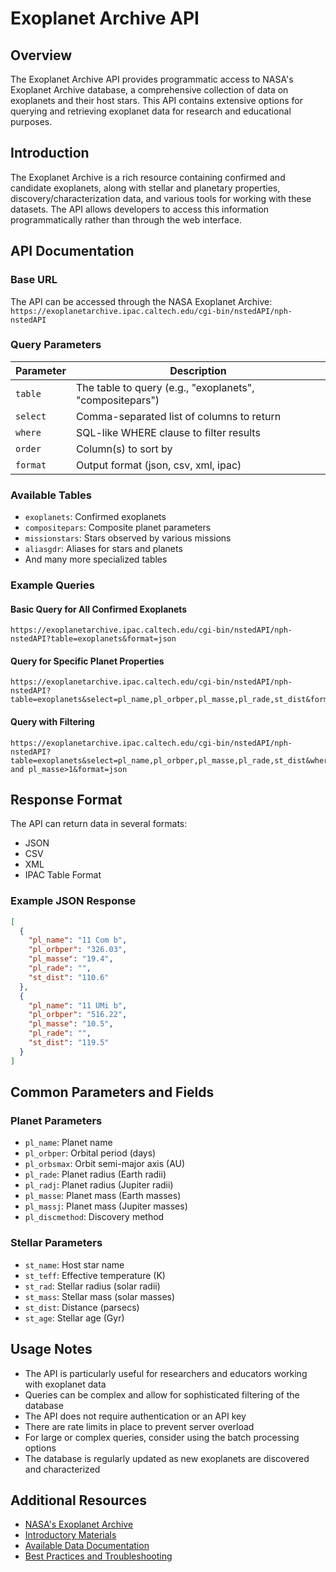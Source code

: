 # Exoplanet Archive API

## Overview
The Exoplanet Archive API provides programmatic access to NASA's Exoplanet Archive database, a comprehensive collection of data on exoplanets and their host stars. This API contains extensive options for querying and retrieving exoplanet data for research and educational purposes.

## Introduction
The Exoplanet Archive is a rich resource containing confirmed and candidate exoplanets, along with stellar and planetary properties, discovery/characterization data, and various tools for working with these datasets. The API allows developers to access this information programmatically rather than through the web interface.

## API Documentation

### Base URL
The API can be accessed through the NASA Exoplanet Archive:
`https://exoplanetarchive.ipac.caltech.edu/cgi-bin/nstedAPI/nph-nstedAPI`

### Query Parameters

| Parameter | Description |
|-----------|-------------|
| `table` | The table to query (e.g., "exoplanets", "compositepars") |
| `select` | Comma-separated list of columns to return |
| `where` | SQL-like WHERE clause to filter results |
| `order` | Column(s) to sort by |
| `format` | Output format (json, csv, xml, ipac) |

### Available Tables
- `exoplanets`: Confirmed exoplanets
- `compositepars`: Composite planet parameters
- `missionstars`: Stars observed by various missions
- `aliasgdr`: Aliases for stars and planets
- And many more specialized tables

### Example Queries

#### Basic Query for All Confirmed Exoplanets
```
https://exoplanetarchive.ipac.caltech.edu/cgi-bin/nstedAPI/nph-nstedAPI?table=exoplanets&format=json
```

#### Query for Specific Planet Properties
```
https://exoplanetarchive.ipac.caltech.edu/cgi-bin/nstedAPI/nph-nstedAPI?table=exoplanets&select=pl_name,pl_orbper,pl_masse,pl_rade,st_dist&format=json
```

#### Query with Filtering
```
https://exoplanetarchive.ipac.caltech.edu/cgi-bin/nstedAPI/nph-nstedAPI?table=exoplanets&select=pl_name,pl_orbper,pl_masse,pl_rade,st_dist&where=pl_orbper<10 and pl_masse>1&format=json
```

## Response Format
The API can return data in several formats:
- JSON
- CSV
- XML
- IPAC Table Format

### Example JSON Response
```json
[
  {
    "pl_name": "11 Com b",
    "pl_orbper": "326.03",
    "pl_masse": "19.4",
    "pl_rade": "",
    "st_dist": "110.6"
  },
  {
    "pl_name": "11 UMi b",
    "pl_orbper": "516.22",
    "pl_masse": "10.5",
    "pl_rade": "",
    "st_dist": "119.5"
  }
]
```

## Common Parameters and Fields

### Planet Parameters
- `pl_name`: Planet name
- `pl_orbper`: Orbital period (days)
- `pl_orbsmax`: Orbit semi-major axis (AU)
- `pl_rade`: Planet radius (Earth radii)
- `pl_radj`: Planet radius (Jupiter radii)
- `pl_masse`: Planet mass (Earth masses)
- `pl_massj`: Planet mass (Jupiter masses)
- `pl_discmethod`: Discovery method

### Stellar Parameters
- `st_name`: Host star name
- `st_teff`: Effective temperature (K)
- `st_rad`: Stellar radius (solar radii)
- `st_mass`: Stellar mass (solar masses)
- `st_dist`: Distance (parsecs)
- `st_age`: Stellar age (Gyr)

## Usage Notes
- The API is particularly useful for researchers and educators working with exoplanet data
- Queries can be complex and allow for sophisticated filtering of the database
- The API does not require authentication or an API key
- There are rate limits in place to prevent server overload
- For large or complex queries, consider using the batch processing options
- The database is regularly updated as new exoplanets are discovered and characterized

## Additional Resources
- [NASA's Exoplanet Archive](https://exoplanetarchive.ipac.caltech.edu/)
- [Introductory Materials](https://exoplanetarchive.ipac.caltech.edu/docs/intro.html)
- [Available Data Documentation](https://exoplanetarchive.ipac.caltech.edu/docs/API_exoplanet_columns.html)
- [Best Practices and Troubleshooting](https://exoplanetarchive.ipac.caltech.edu/docs/program_interfaces.html)
